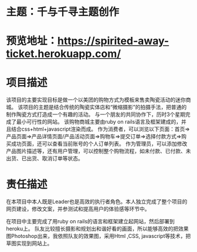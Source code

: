 
# 主题：千与千寻主题创作
# 预览地址：https://spirited-away-ticket.herokuapp.com/

# 项目描述
该项目的主要实现目标是做一个以美团的购物方式为模板来售卖陶瓷活动的迷你商城。
该项目的主题是结合传统的陶瓷实体店和“微缩摄影”的拍摄手法，把普通的制作陶瓷方式打造成一个有趣的活动。
与一个朋友的共同协作下，历时3个星期完成了最小可行性的网站。
该购物商城主要由ruby on rails语言及框架建成的，并且结合css+html+javascript渲染而成。
作为消费者，可以浏览以下页面：首页=>产品页面=>产品详情页面/产品活动页面=>购物车=>提交订单=>选择付款方式=>购买成功页面，还可以查看当前账号的个人订单列表。
作为管理员，可以添加修改产品图片描述等，还有用户管理，可以控制整个购物流程，如未付款、已付款、未出货、已出货、取消订单等状态。

# 责任描述
在本项目中本人既是Leader也是高效的执行者角色。本人独立完成了整个项目的网页建设，修改文案，并参测试和提高用户的体验感等环节中。

在项目中主要完成了用ruby on rails的语言和框架建立起网站，然后部署到heroku上。
队友比较擅长摄影和规划出和谐好看的画面，所以能够高效的把效果图Photoshop出来，我依照队友的效果图，采用Html ,CSS, javascript等技术，把草图实现到网站上。
